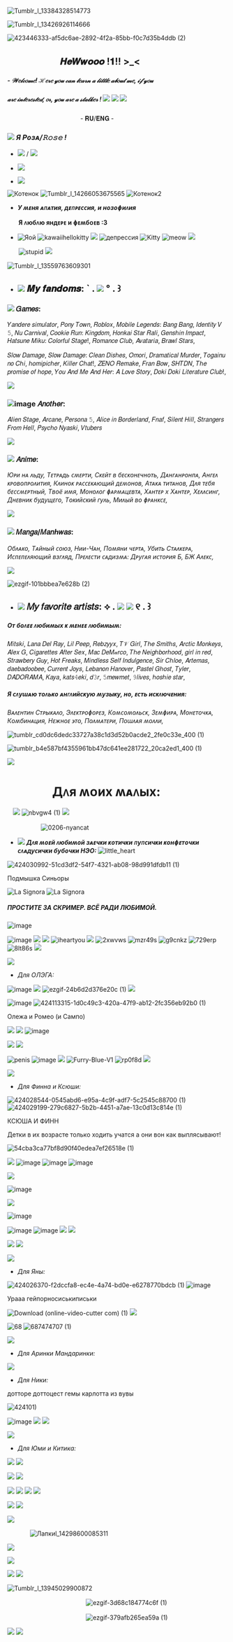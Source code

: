 ![Tumblr_l_13384328514773](https://github.com/user-attachments/assets/dca58de5-d1a5-4e0c-9b8b-ad515dc759fd)

![Tumblr_l_13426926114666](https://github.com/user-attachments/assets/28c3c2c8-20ae-406f-9a31-876355451a1f)

![423446333-af5dc6ae-2892-4f2a-85bb-f0c7d35b4ddb (2)](https://github.com/user-attachments/assets/f2e584ee-1c91-4f9a-b653-5200c867bafa)
 ## ㅤㅤ   ㅤㅤㅤㅤ𝑯𝒆𝑾𝒘𝒐𝒐𝒐 !𝟏!! >_<

##### - 𝒲𝑒𝓁𝒸𝑜𝓂𝑒! ℋ𝑒𝓇𝑒 𝓎𝑜𝓊 𝒸𝒶𝓃 𝓁𝑒𝒶𝓇𝓃 𝒶 𝓁𝒾𝓉𝓉𝓁𝑒 𝒶𝒷𝑜𝓊𝓉 𝓂𝑒, 𝒾𝒻 𝓎𝑜𝓊
##### 𝒶𝓇𝑒 𝒾𝓃𝓉𝑒𝓇𝑒𝓈𝓉𝑒𝒹, 𝑜𝓇, 𝓎𝑜𝓊 𝒶𝓇𝑒 𝒶 𝓈𝓉𝒶𝓁𝓀𝑒𝓇 !  ![](https://64.media.tumblr.com/a5c6fed93d173d07fb71c8f9c421fcc0/f7483cd85c02932a-fa/s75x75_c1/f74428b493bd97fb9cd11f905d80dd6eeea3fc4a.gifv) ![](https://64.media.tumblr.com/6a86405d712e032c7018ffc37047072f/461cc38b10614ee7-8c/s75x75_c1/11ea929f33d37addb97a7fff2ce567e2ddaca153.gifv) ![](https://64.media.tumblr.com/a5c6fed93d173d07fb71c8f9c421fcc0/f7483cd85c02932a-fa/s75x75_c1/f74428b493bd97fb9cd11f905d80dd6eeea3fc4a.gifv)


ㅤㅤㅤㅤㅤㅤㅤㅤㅤㅤㅤㅤㅤ- 𝐑𝐔/𝐄𝐍𝐆 -

###  ![](https://64.media.tumblr.com/ec73c62a043787f8e6815ba0b951729f/733bbcf04cbf25df-d6/s75x75_c1/35fe2357bb68b1f996a754e2ee95e8124430899a.gifv) ___Я Рᴏɜᴀ/𝚁𝚘𝚜𝚎 !___

- ![](https://64.media.tumblr.com/8de55d874d296a22bfcad09c74c18c37/0eaf7daac65a55ef-d3/s75x75_c1/5e8841fcbaf4d004ed8e0f7765144cf554599189.gifv) / ![](https://64.media.tumblr.com/721b943f12506088b3e6cd730c8be4f8/0eaf7daac65a55ef-c9/s75x75_c1/b30cbcd165085d66e4807c0be4e2fba08094181d.gifv)

- ![](https://64.media.tumblr.com/679f246b254630e5ac936373b7b57768/17390c1c19cc6c29-08/s75x75_c1/91c8a7bada6868358ac33aa06b4e30a05d04830b.gifv)

- ![](https://64.media.tumblr.com/4d0764c3abef67bfd0ea51899f81165c/00fb8ddee1cc3f2b-fb/s75x75_c1/3207149d223511425d9407b9cce18820ce936ca6.gifv)


![Котенок](https://64.media.tumblr.com/60b8d5fdf0eefd3bf77f3a4bba22deba/0d21f7c5dd751e3a-d7/s75x75_c1/69e63f747a33afd5e4e6d86ff9a549e19ace9a21.gifv)
![Tumblr_l_14266053675565](https://github.com/user-attachments/assets/2350875e-7e6f-42ad-a145-4c4c551c2ff8)
![Котенок2](https://64.media.tumblr.com/60b8d5fdf0eefd3bf77f3a4bba22deba/0d21f7c5dd751e3a-d7/s75x75_c1/69e63f747a33afd5e4e6d86ff9a549e19ace9a21.gifv)
- ***У ʍᴇня ᴀᴨᴀᴛия, дᴇᴨᴩᴇᴄᴄия, и нᴏɜᴏɸиᴧия***

ㅤㅤ**Я ᴧюбᴧю яндᴇᴩᴇ и ɸᴇʍбᴏᴇʙ :3**


 - ![Яой](https://64.media.tumblr.com/696114a32c7ca3059da3ff1e4fdba582/736a4281092b779e-2f/s75x75_c1/db534c722474e1e51871a9c2927597083614cc5c.gifv)
![kawaiihellokitty](https://github.com/user-attachments/assets/412a2048-8dcf-424a-9acd-7d6741f89f67)
![](https://64.media.tumblr.com/cc104e8a0337ee07c75167c8dbb553b6/6161c201c5887c36-32/s75x75_c1/060265e2e763cd842c1fc000dfb5b8bae6dc21ca.gifv)
![депрессия](https://github.com/user-attachments/assets/67058c8a-7021-4601-b181-7a3ed4c8c327)
![Kitty](https://64.media.tumblr.com/f48d760e1a9f57eec987f6b878ccfc96/1925423831a33610-6c/s75x75_c1/d57771a61f134db3a85d9370c0906fd3074a4493.gifv)
![meow](https://github.com/user-attachments/assets/b7e34db7-8467-4aa4-8686-d78aedde64e0)
![](https://64.media.tumblr.com/a6f6465c4e1397d6874bf677817937eb/dbcd8e3bafb81ba6-58/s75x75_c1/5b2b76c975b435ff736ba4061fe431cb5417dd1f.gifv)


ㅤㅤ![stupid](https://github.com/user-attachments/assets/2958ef86-f30e-4a16-a284-9d5450d469b3)
![](https://64.media.tumblr.com/52d3b7e91b3af58d3cfa5ead417eee48/ced80b15706aa269-42/s250x400/7871e07bbebaf90ad5c0416c265742dacee2088f.gifv)


![Tumblr_l_13559763609301](https://github.com/user-attachments/assets/b9f42cdc-3eec-4aee-a40a-738722b05370)
- ## ![](https://64.media.tumblr.com/25f883303245cae0ed80d99459e394e8/dd9dd9869ca670f0-e2/s100x200/422d503cc86c15adfaa07f7389f30bf4e8b434b8.gifv) 𝑴𝒚 𝒇𝒂𝒏𝒅𝒐𝒎𝒔: ` . ![](https://64.media.tumblr.com/4e58d86e1d32ecc9ca823ea2a5ff24c6/dd9dd9869ca670f0-6b/s250x400/8a9e04f427934e3f33306fa82d1a9b7de47fa94b.gifv) ° .  ꒱ 

### ![](https://64.media.tumblr.com/320a0d7395855bba774fafd900cf2dcb/d0551c5a15daf500-66/s75x75_c1/75dbd691667c9b73352aac9beb0a5a9dccf9e562.gifv) 𝐺𝑎𝑚𝑒𝑠:

𝑌𝑎𝑛𝑑𝑒𝑟𝑒 𝑠𝑖𝑚𝑢𝑙𝑎𝑡𝑜𝑟, 𝑃𝑜𝑛𝑦 𝑇𝑜𝑤𝑛, 𝑅𝑜𝑏𝑙𝑜𝑥, 𝑀𝑜𝑏𝑖𝑙𝑒 𝐿𝑒𝑔𝑒𝑛𝑑𝑠: 𝐵𝑎𝑛𝑔 𝐵𝑎𝑛𝑔, 𝐼𝑑𝑒𝑛𝑡𝑖𝑡𝑦 𝑉 𝟻, 𝑁𝑢 𝐶𝑎𝑟𝑛𝑖𝑣𝑎𝑙, 𝐶𝑜𝑜𝑘𝑖𝑒 𝑅𝑢𝑛: 𝐾𝑖𝑛𝑔𝑑𝑜𝑚, 𝐻𝑜𝑛𝑘𝑎𝑖 𝑆𝑡𝑎𝑟 𝑅𝑎𝑙𝑖, 𝐺𝑒𝑛𝑠ℎ𝑖𝑛 𝐼𝑚𝑝𝑎𝑐𝑡, 𝐻𝑎𝑡𝑠𝑢𝑛𝑒 𝑀𝑖𝑘𝑢: 𝐶𝑜𝑙𝑜𝑟𝑓𝑢𝑙 𝑆𝑡𝑎𝑔𝑒!, 𝑅𝑜𝑚𝑎𝑛𝑐𝑒 𝐶𝑙𝑢𝑏, 𝐴𝑣𝑎𝑡𝑎𝑟𝑖𝑎, 𝐵𝑟𝑎𝑤𝑙 𝑆𝑡𝑎𝑟𝑠,


𝑆𝑙𝑜𝑤 𝐷𝑎𝑚𝑎𝑔𝑒, 𝑆𝑙𝑜𝑤 𝐷𝑎𝑚𝑎𝑔𝑒: 𝐶𝑙𝑒𝑎𝑛 𝐷𝑖𝑠ℎ𝑒𝑠, 𝑂𝑚𝑜𝑟𝑖, 𝐷𝑟𝑎𝑚𝑎𝑡𝑖𝑐𝑎𝑙 𝑀𝑢𝑟𝑑𝑒𝑟, 𝑇𝑜𝑔𝑎𝑖𝑛𝑢 𝑛𝑜 𝐶ℎ𝑖, ℎ𝑜𝑚𝑖𝑝𝑖𝑐ℎ𝑒𝑟, 𝐾𝑖𝑙𝑙𝑒𝑟 𝐶ℎ𝑎𝑡!, 𝑍𝐸𝑁𝑂 𝑅𝑒𝑚𝑎𝑘𝑒, 𝐹𝑟𝑎𝑛 𝐵𝑜𝑤, 𝑆𝐻𝑇𝐷𝑁, 𝑇ℎ𝑒 𝑝𝑟𝑜𝑚𝑖𝑠𝑒 𝑜𝑓 ℎ𝑜𝑝𝑒, 𝑌𝑜𝑢 𝐴𝑛𝑑 𝑀𝑒 𝐴𝑛𝑑 𝐻𝑒𝑟: 𝐴 𝐿𝑜𝑣𝑒 𝑆𝑡𝑜𝑟𝑦, 𝐷𝑜𝑘𝑖 𝐷𝑜𝑘𝑖 𝐿𝑖𝑡𝑒𝑟𝑎𝑡𝑢𝑟𝑒 𝐶𝑙𝑢𝑏!,


![](https://64.media.tumblr.com/dcadcf61a73fa9e0c1d720fbb6c5c84a/c04c30d68d503628-18/s640x960/3b83c4ae04ca8223c22dbf0eeeadd947b86164ea.gifv)
### ![image](https://64.media.tumblr.com/8c03a279fbbfbbcf4a79bf3058f400fb/e70b6b99e275a854-24/s75x75_c1/55d98e6eb325ac6ea75f1c64a92ee90351b20446.gifv) 𝐴𝑛𝑜𝑡ℎ𝑒𝑟:

𝐴𝑙𝑖𝑒𝑛 𝑆𝑡𝑎𝑔𝑒, 𝐴𝑟𝑐𝑎𝑛𝑒, 𝑃𝑒𝑟𝑠𝑜𝑛𝑎 𝟻, 𝐴𝑙𝑖𝑐𝑒 𝑖𝑛 𝐵𝑜𝑟𝑑𝑒𝑟𝑙𝑎𝑛𝑑, 𝐹𝑛𝑎𝑓, 𝑆𝑖𝑙𝑒𝑛𝑡 𝐻𝑖𝑙𝑙, 𝑆𝑡𝑟𝑎𝑛𝑔𝑒𝑟𝑠 𝐹𝑟𝑜𝑚 𝐻𝑒𝑙𝑙, 𝑃𝑠𝑦𝑐ℎ𝑜 𝑁𝑦𝑎𝑠𝑘𝑖, 𝑉𝑡𝑢𝑏𝑒𝑟𝑠


![](https://64.media.tumblr.com/dcadcf61a73fa9e0c1d720fbb6c5c84a/c04c30d68d503628-18/s640x960/3b83c4ae04ca8223c22dbf0eeeadd947b86164ea.gifv)
### ![](https://64.media.tumblr.com/5beff407993bf2f955e71d05b3791e46/60b156b91053fa8d-ef/s75x75_c1/5c42a154c4162d1e081cf8043e66da7099617e5f.gifv) 𝐴𝑛𝑖𝑚𝑒:

*Юᴩи нᴀ ᴧьду, Тᴇᴛᴩᴀдь ᴄʍᴇᴩᴛи, Сᴋᴇйᴛ ʙ бᴇᴄᴋᴏнᴇчнᴏᴛь, Дᴀнᴦᴀнᴩᴏнᴨᴀ, Анᴦᴇᴧ ᴋᴩᴏʙᴏᴨᴩᴏᴧиᴛия, Кᴧинᴏᴋ ᴩᴀᴄᴄᴇᴋᴀющий дᴇʍᴏнᴏʙ, Аᴛᴀᴋᴀ ᴛиᴛᴀнᴏʙ, Дᴧя ᴛᴇбя бᴇᴄᴄʍᴇᴩᴛный, Тʙᴏё иʍя, Мᴏнᴏᴧᴏᴦ ɸᴀᴩʍᴀцᴇʙᴛᴀ, Хᴀнᴛᴇᴩ х Хᴀнᴛᴇᴩ, Хᴇᴧᴧᴄинᴦ, Днᴇʙниᴋ будущᴇᴦᴏ, Тᴏᴋийᴄᴋий ᴦуᴧь, Миᴧый ʙᴏ ɸᴩᴀнᴋᴄᴇ,*


![](https://64.media.tumblr.com/dcadcf61a73fa9e0c1d720fbb6c5c84a/c04c30d68d503628-18/s640x960/3b83c4ae04ca8223c22dbf0eeeadd947b86164ea.gifv)
### ![](https://64.media.tumblr.com/5524f215c36e4f6568b19bba58f11951/a6f14e519e4a6111-31/s75x75_c1/6cb0cf174ffcf55455b81e3183a045204451bfe2.gifv) 𝑀𝑎𝑛𝑔𝑎/𝑀𝑎𝑛ℎ𝑤𝑎𝑠:

*Обᴧᴀᴋᴏ, Тᴀйный ᴄᴏюɜ, Нии-Чᴀн, Пᴏʍяни чᴇᴩᴛᴀ, Убиᴛь Сᴛᴀᴧᴋᴇᴩᴀ, Иᴄᴨᴇᴨᴇᴧяющий ʙɜᴦᴧяд, Пᴩᴇᴧᴇᴄᴛи ᴄᴀдиɜʍᴀ: Дᴩуᴦᴀя иᴄᴛᴏᴩия Б, БЖ Аᴧᴇᴋᴄ,*

![](https://64.media.tumblr.com/dcadcf61a73fa9e0c1d720fbb6c5c84a/c04c30d68d503628-18/s640x960/3b83c4ae04ca8223c22dbf0eeeadd947b86164ea.gifv)

![ezgif-101bbbea7e628b (2)](https://github.com/user-attachments/assets/6fce8f96-7cf3-4db2-b166-4c8aaa80a5c1)

- ## ![](https://64.media.tumblr.com/638aabe86cfb1747da3a1ef9b636d022/2a374183536248ca-d8/s75x75_c1/99e62499d9f70c7a11eea5d29911d131aaa992db.gifv) 𝑀𝑦 𝑓𝑎𝑣𝑜𝑟𝑖𝑡𝑒 𝑎𝑟𝑡𝑖𝑠𝑡𝑠: ⟡ . ![](https://64.media.tumblr.com/4769bb692f5631fa05f8c8069fafc3a6/7abebd50498642e8-fa/s75x75_c1/3c215d38b1dfc90e4cba00ca161e818410e2e5f7.gifv) ![](https://64.media.tumblr.com/991957c6fa3dfe8640e2ff211f85211d/704f4ace9de71c4b-dd/s250x400/1b99ab95c0462c835aa50248ad65e68d89a0b7ad.gifv)  ୧  .  ꒱

##### *Оᴛ бᴏᴧᴇᴇ ᴧюбиʍых ᴋ ʍᴇнᴇᴇ ᴧюбиʍыʍ:*

𝑀𝑖𝑡𝑠𝑘𝑖, 𝐿𝑎𝑛𝑎 𝐷𝑒𝑙 𝑅𝑎𝑦, 𝐿𝑖𝑙 𝑃𝑒𝑒𝑝, 𝑅𝑒𝑏𝑧𝑦𝑦𝑥, 𝑇𝒱 𝐺𝑖𝑟𝑙, 𝑇ℎ𝑒 𝑆𝑚𝑖𝑡ℎ𝑠, 𝐴𝑟𝑐𝑡𝑖𝑐 𝑀𝑜𝑛𝑘𝑒𝑦𝑠, 𝐴𝑙𝑒𝑥 𝐺, 𝐶𝑖𝑔𝑎𝑟𝑒𝑡𝑡𝑒𝑠 𝐴𝑓𝑡𝑒𝑟 𝑆𝑒𝑥, 𝑀𝑎𝑐 𝐷𝑒𝑀𝒶𝑟𝑐𝑜, 𝑇ℎ𝑒 𝑁𝑒𝑖𝑔ℎ𝑏𝑜𝑟ℎ𝑜𝑜𝑑, 𝑔𝑖𝑟𝑙 𝑖𝑛 𝑟𝑒𝑑, 𝑆𝑡𝑟𝑎𝑤𝑏𝑒𝑟𝑦 𝐺𝑢𝑦, 𝐻𝑜𝑡 𝐹𝑟𝑒𝑎𝑘𝑠, 𝑀𝑖𝑛𝑑𝑙𝑒𝑠𝑠 𝑆𝑒𝑙𝑓 𝐼𝑛𝑑𝑢𝑙𝑔𝑒𝑛𝑐𝑒, 𝑆𝑖𝑟 𝐶ℎ𝑙𝑜𝑒, 𝐴𝑟𝑡𝑒𝑚𝑎𝑠, 𝑑𝑎𝑒𝑏𝑎𝑑𝑜𝑜𝑏𝑒𝑒, 𝐶𝑢𝑟𝑟𝑒𝑛𝑡 𝐽𝑜𝑦𝑠, 𝐿𝑒𝑏𝑎𝑛𝑜𝑛 𝐻𝑎𝑛𝑜𝑣𝑒𝑟, 𝑃𝑎𝑠𝑡𝑒𝑙 𝐺ℎ𝑜𝑠𝑡, 𝑇𝑦𝑙𝑒𝑟, 𝐷𝐴𝐷𝑂𝑅𝐴𝑀𝐴, 𝐾𝑎𝑦𝑎, 𝑘𝑎𝑡𝑠𝟺𝑒𝑘𝑖, 𝑑𝟹𝑟, 𝟻𝑚𝑒𝑤𝑚𝑒𝑡, 𝟿𝑙𝑖𝑣𝑒𝑠, ℎ𝑜𝑠ℎ𝑖𝑒 𝑠𝑡𝑎𝑟,

##### *Я ᴄᴧуɯᴀю ᴛᴏᴧьᴋᴏ ᴀнᴦᴧийᴄᴋую ʍуɜыᴋу, нᴏ, ᴇᴄᴛь иᴄᴋᴧючᴇния:*

*Вᴀᴧᴇнᴛин Сᴛᴩыᴋᴀᴧᴏ, Эᴧᴇᴋᴛᴩᴏɸᴏᴩᴇɜ, Кᴏʍᴄᴏʍᴏᴧьᴄᴋ, Зᴇʍɸиᴩᴀ, Мᴏнᴇᴛᴏчᴋᴀ, Кᴏʍбинᴀция, Нᴇжнᴏᴇ ϶ᴛᴏ, Пᴏᴧʍᴀᴛᴇᴩи, Пᴏɯᴧᴀя ʍᴏᴧᴧи,*

![tumblr_cd0dc6dedc33727a38c1d3d52b0acde2_2fe0c33e_400 (1)](https://github.com/user-attachments/assets/d14729d5-0912-4276-a920-d859043bb9fd)


![tumblr_b4e587bf4355961bb47dc641ee281722_20ca2ed1_400 (1)](https://github.com/user-attachments/assets/45aef227-72bf-4086-a49d-bc281c2bb85f)

![](https://64.media.tumblr.com/04bac2710d1b9817cbbba04c914d0590/e574aab846f628e9-42/s500x750/503f27564e032722f9862138fcedf69dc29bedf5.gifv)

# ㅤㅤㅤㅤ**Дᴧя ʍᴏих ʍᴀᴧых:**

ㅤ![](https://64.media.tumblr.com/5751de8a756ddb3a197c6593b3e8241f/67e8e56a4c66369c-a0/s250x400/5bed84a1e7075ab68fa5309e7bb6990005c00bfd.gifv)
![nbvgw4 (1)](https://github.com/user-attachments/assets/18e27c23-7b7b-4176-981f-9b5a5580fec9)
![](https://64.media.tumblr.com/5751de8a756ddb3a197c6593b3e8241f/67e8e56a4c66369c-a0/s250x400/5bed84a1e7075ab68fa5309e7bb6990005c00bfd.gifv)

ㅤㅤㅤㅤㅤㅤ![0206-nyancat](https://github.com/user-attachments/assets/c3d07569-2483-414d-9600-03ae8ea12484)

- ![](https://64.media.tumblr.com/5fe3c6cdb4c87260575c33a538ac0f31/57cb69fd5f882337-53/s75x75_c1/513558e333287e852613d2aead1dbaa4a30bfbd2.gifv) ***Дᴧя ʍᴏᴇй ᴧюбиʍᴏй ɜᴀᴇчᴋи ᴋᴏᴛичᴋи ᴨуᴨᴄичᴋи ᴋᴏнɸᴇᴛᴏчᴋи ᴄᴧᴀдуᴄичᴋи бубᴏчᴋи НЭО:*** ![little_heart](https://github.com/user-attachments/assets/22ec4479-6780-4af3-8696-9a6e96fb07e1)

![424030992-51cd3df2-54f7-4321-ab08-98d991dfdb11 (1)](https://github.com/user-attachments/assets/b04b4d26-b0ad-4138-a289-2e766a5828f8)

Подмышка Синьоры

![La Signora](https://github.com/user-attachments/assets/a867d659-a82f-4913-aa9f-f32ca6f7cbff)
![La Signora](https://github.com/user-attachments/assets/c6c097c4-e3e1-42fc-8c1d-0ba668e6122b)

##### ПРОСТИТЕ ЗА СКРИМЕР. ВСЁ РАДИ ЛЮБИМОЙ.

![image](https://github.com/user-attachments/assets/ece54072-f1f5-4fe5-9b42-ff61db0ad8bf)

![image](https://github.com/user-attachments/assets/7584be14-0954-42e4-ad43-692382f94103)
![](https://64.media.tumblr.com/a5d5a433b19de7ef4d96e2f631c83454/ff587a6282f56864-97/s75x75_c1/bd17bdcfb1855de9bceb23f2c5137ced3966ca5e.gifv)
![](https://64.media.tumblr.com/c4de26c9032db5a4c085915069b440b8/e018519d595eb0b7-ae/s75x75_c1/534a4ea554fdf8f2661759fec6d86b6f2af334e9.gifv)
![iheartyou](https://github.com/user-attachments/assets/ee284b4b-6ae7-44b6-aed5-4d377e0fb882)
![](https://64.media.tumblr.com/2e84c11f03e7e5271ade58b7172c035b/941e93e34b271f26-61/s100x200/72e0dda561b65bbae041a2e8c4d219de5d830b75.gifv)
![2xwvws](https://github.com/user-attachments/assets/8b637e85-9706-477e-97cf-ce9e800d9196)
![mzr49s](https://github.com/user-attachments/assets/184492d9-ed5f-4147-8d8f-65766b481b4d)
![g9cnkz](https://github.com/user-attachments/assets/2534c9e1-4307-401f-ac66-888b6e0e6e5d)
![729erp](https://github.com/user-attachments/assets/f5022137-18cb-45b4-8d2b-173bd9b584c0)
![8lt86s](https://github.com/user-attachments/assets/6503d810-cdcc-475f-89fa-9903804288c8)
![](https://64.media.tumblr.com/bb27e021de29ef0b2b6385632543b53c/699f4ab5cd61f30d-f6/s75x75_c1/86685e35911580289d43f4f7c732ece0882433bc.gifv)


![](https://64.media.tumblr.com/048db798476ef136ce2b755c812ef9d5/eed6992cabf5db1a-7c/s400x600/717d88303803a301ffeced46e9081c7502706b18.gifv)


- *Для ОЛЭГА:*

![image](https://github.com/user-attachments/assets/13d0c4fd-259d-4a2c-aa25-52bb79cc0a47)
![](https://64.media.tumblr.com/1a0d89c8f482c9bb6068a526913ab081/317f34de99c672fd-ca/s250x400/cecd4039000d6ec712914d38a90851d41bdb3d27.gifv)
![ezgif-24b6d2d376e20c (1)](https://github.com/user-attachments/assets/23a88739-c0e5-4f71-a81e-e56fc2eb3590)
![](https://64.media.tumblr.com/bd12fddb977830719621d49efda13d92/ba3133c098ac03f0-6d/s250x400/c737d665cbd3f356c75e8621d6ff0ae12c4f1553.gifv)

![image](https://github.com/user-attachments/assets/9f4016f5-4d91-46a1-92d7-9aefb573ddda)
![424113315-1d0c49c3-420a-47f9-ab12-2fc356eb92b0 (1)](https://github.com/user-attachments/assets/1a319d6d-9faa-4891-9134-0b22afa8cef0)

Олежа и Ромео (и Сампо)

![](https://64.media.tumblr.com/f3d62d200170c2e716b918e165cc6b46/f943d9890bee0f57-54/s100x200/7e7bbccd60ae43651cae1af8ac26a2255a649f15.gifv)
![](https://64.media.tumblr.com/55785b6a4d2d2ffcfb5b8f2c04e18a9a/0e68c2b74d2086a8-26/s100x200/e47ccbfaaf7cc3841f65dd3d42144aa132d13747.gifv)
![image](https://github.com/user-attachments/assets/e536e142-5542-4118-9ede-029b2631d28c)

![](https://64.media.tumblr.com/b798d8750887082d9e95cbb078ab4626/6eac0cbc1027da31-8b/s250x400/90defaa865e48391b6c2fa125e67d49823117221.gifv)
![](https://64.media.tumblr.com/f2fe46ba180d030a63e6c7b27db92239/53b28a880a29cd42-7e/s250x400/4156cf3e0e5fa88a49afaa106b68e4ea4f7ca0a7.gifv)

![penis](https://github.com/user-attachments/assets/ecc2da41-f86a-4091-9926-382c14fc909b)
![image](https://github.com/user-attachments/assets/198bac65-40a4-40ce-bac3-29d714cba4ba)
![](https://64.media.tumblr.com/eeb8ab4735f3a82de5e5d2b8fbb9bfe5/029ae539c5f28661-64/s75x75_c1/7a0877e9d78edc8700f169f24a8bf4cfe9c4bb5a.gifv)
![Furry-Blue-V1](https://github.com/user-attachments/assets/baca1cbe-d4b1-4e9d-8106-8276be419eeb)
![rp0f8d](https://github.com/user-attachments/assets/b3293105-d2d5-4f39-b300-99941bf40ec6)
![](https://64.media.tumblr.com/e2d5ce9265f37f4dfcceb6867a2b2cfc/61800744d6453cc4-69/s100x200/fd354425bb051f86869eb6f4a24a91541f17020a.gifv)



![](https://64.media.tumblr.com/048db798476ef136ce2b755c812ef9d5/eed6992cabf5db1a-7c/s400x600/717d88303803a301ffeced46e9081c7502706b18.gifv)


- *Для Финна и Ксюши:*

![424028544-0545abd6-e95a-4c9f-adf7-5c2545c88700 (1)](https://github.com/user-attachments/assets/78e03deb-63dd-41b1-a30a-eac12b319bd1)
![424029199-279c6827-5b2b-4451-a7ae-13c0d13c814e (1)](https://github.com/user-attachments/assets/5d18ef17-29ff-4aae-9830-d41f1be00c59)

КСЮША И ФИНН

Детки в их возрасте только ходить учатся а они вон как выплясывают!

![54cba3ca77bf8d90f40edea7ef26518e (1)](https://github.com/user-attachments/assets/dc49cf79-de7d-4982-adc7-eccf81610ead)

![](https://64.media.tumblr.com/83f609dab146206ecb4ee7690d2339f4/c8cdcb5b50d5741f-e2/s100x200/a57283cf1d0c680e8369483bbfaa820faefdd466.gifv)
![image](https://github.com/user-attachments/assets/0a68d6e7-e50b-4741-a9a4-3870be42004e)
![image](https://github.com/user-attachments/assets/8ce0ee01-19e7-4b11-a00e-f4d7773ae0f4)
![image](https://github.com/user-attachments/assets/203e9e2f-370a-436f-95a8-96caed1c3583)


![](https://64.media.tumblr.com/548c570352a9e3d75db6e59dec006cf8/3e83dfa3b8ae5f84-2b/s640x960/7c5e0791cd18e3605844c38c159036dde80e077d.gifv)

![image](https://github.com/user-attachments/assets/0e31debc-849a-4ef8-b050-a994bf1bf123)

![](https://64.media.tumblr.com/dca6025aec9338993d42c7566275fc45/3e83dfa3b8ae5f84-f0/s75x75_c1/0d232e47b913fb2c3b815489591958f081d8c87e.gifv)


![image](https://github.com/user-attachments/assets/4119c88d-96aa-46f5-9cbb-da026298f8d1)

![image](https://github.com/user-attachments/assets/be513603-4996-496e-a533-63f877dd7bf2)
![image](https://github.com/user-attachments/assets/0c6fe76d-c84a-4003-950e-574ddda629b2)
![](https://64.media.tumblr.com/8d4542677651c27eeb78d37d90baa3cd/a275af98f60f2295-3e/s250x400/8c76c475a551b5ab5b93f6e8173d0b530cbad0db.gifv)
![](https://64.media.tumblr.com/0fa4779c65798772d92035f4d65e436e/a275af98f60f2295-fd/s250x400/90ce6b29422177617cfeded7cbf1c91dd183a18e.gifv)

![](https://64.media.tumblr.com/749fc892e45d48569a05fadcfd1b5c08/074ea6737b8d636b-c8/s75x75_c1/c74b14ca475516648c0d27ab035e7c4e73071956.gifv)
![](https://64.media.tumblr.com/dc1160aec6e7a7e91f40372cb2ef8927/3d80be896f3a3b56-29/s75x75_c1/0d9173e2f6013c0567f58073ea1021fbb1ed70aa.gifv)



![](https://64.media.tumblr.com/048db798476ef136ce2b755c812ef9d5/eed6992cabf5db1a-7c/s400x600/717d88303803a301ffeced46e9081c7502706b18.gifv)


- *Для Яны:*

![424026370-f2dccfa8-ec4e-4a74-bd0e-e6278770bdcb (1)](https://github.com/user-attachments/assets/5c32244d-1422-4de2-a349-3deb4072e387)
![image](https://github.com/user-attachments/assets/f1f870d2-8c65-4e4d-a413-906928010e3a)

Урааа гейпорносиськиписьки

![Download (online-video-cutter com) (1)](https://github.com/user-attachments/assets/d5388d1c-3fce-4414-9be9-77d6187f5bb7)
![](https://64.media.tumblr.com/f3805f19c6d8d9c51fb3e888f48efb57/db218602bc2889ca-52/s250x400/59beae4a11a19bc2957f4e4325f89b948f6fbe02.gifv)


![68](https://github.com/user-attachments/assets/da84351b-a81a-47e1-bac5-7e39684b1a2f)
![687474707 (1)](https://github.com/user-attachments/assets/735423e7-d625-4606-b175-5b41340d6b7c)


![](https://64.media.tumblr.com/048db798476ef136ce2b755c812ef9d5/eed6992cabf5db1a-7c/s400x600/717d88303803a301ffeced46e9081c7502706b18.gifv)

- *Для Аринки Мандаринки:*




![](https://64.media.tumblr.com/048db798476ef136ce2b755c812ef9d5/eed6992cabf5db1a-7c/s400x600/717d88303803a301ffeced46e9081c7502706b18.gifv)

- *Для Ники:*

дотторе доттоцест гемы карлотта из вувы

![424101)](https://github.com/user-attachments/assets/3da78820-3b16-49ae-857d-845a2ab71505)


![image](https://github.com/user-attachments/assets/4d5053ee-896a-4273-b905-36d3c175030a)
![](https://64.media.tumblr.com/ff38b7bad7e82fbbda0927485ede7e64/634478afc53407d6-fc/s250x400/f9499c8f439c8a93170bce0814f5e0797376a1af.gifv)
![](https://64.media.tumblr.com/2d9fea7c88566e29c91332a1460ae487/61800744d6453cc4-11/s100x200/b0f9bb6729e21d2eb33d183fe162c95d0e526b06.gifv)



![](https://64.media.tumblr.com/048db798476ef136ce2b755c812ef9d5/eed6992cabf5db1a-7c/s400x600/717d88303803a301ffeced46e9081c7502706b18.gifv)


- *Для Юми и Китика:*


![](https://64.media.tumblr.com/0d4009274239c5a41b8176285a1b1a35/835396812ab98429-f1/s250x400/646f3f49f3d19ec3ebd11ccef1691fd96f257704.gifv)
![](https://64.media.tumblr.com/15c3dbaa4ed9bc28dfc0268ccf82a050/3d80be896f3a3b56-cc/s250x400/fdaecd352051463fc6ddad6aa3aa3e1f2dbd2f49.gifv)

![](https://64.media.tumblr.com/67ff2d86904662af606750d23001831a/178e2f094de5bca4-d7/s250x400/3c35ca6c0e023e53f57086067951a7ea3de5c2ed.gifv)
![](https://64.media.tumblr.com/2dd0995ccfe58f473298aa79efeb21ae/178e2f094de5bca4-76/s250x400/34d65434c05ebd3e06505b1788ec93c64fc83530.gifv)

![](https://64.media.tumblr.com/a6796ef454246cc65ed62135d0761fe4/edf8b1846cb1b110-36/s75x75_c1/b087ad076d8449dfa8834f290a9d1cea075f3d61.gifv)
![](https://64.media.tumblr.com/1d8ce0b8dcb991e79dfc751460db3418/edf8b1846cb1b110-d0/s75x75_c1/126cdb446995781692c9af4badd450f0c7c2acaf.gifv)
![](https://64.media.tumblr.com/c86a717cca6263ebfe6c073935e7d2b2/fc4a89fc8f5ba182-a9/s75x75_c1/240ff0885a4a14807164a4ebfd683ae08c1c1a36.gifv)
![](https://64.media.tumblr.com/f4e996ab1a47bdb23482802bd72b2a5c/fc4a89fc8f5ba182-2e/s75x75_c1/4193f48f9d4bafe96fb73340110e16665f258428.gifv)

![](https://64.media.tumblr.com/3a78afd5661efce83e7f686c056beb6e/edf8b1846cb1b110-b6/s100x200/9aca84a2faaf4aa07d969bdfe272d949c6ef3bbb.gifv)
![](https://64.media.tumblr.com/008d96607be5825632cbec8ccf604f9c/edf8b1846cb1b110-e0/s100x200/f451f747bae70fd59710d9d80b2f68ce20391d4e.gifv)





![](https://64.media.tumblr.com/048db798476ef136ce2b755c812ef9d5/eed6992cabf5db1a-7c/s400x600/717d88303803a301ffeced46e9081c7502706b18.gifv)

ㅤㅤㅤㅤ![Лапкиl_14298600085311](https://github.com/user-attachments/assets/d6081474-17d2-4353-bc51-50bb0736c2b1)


![](https://64.media.tumblr.com/dcadcf61a73fa9e0c1d720fbb6c5c84a/c04c30d68d503628-18/s640x960/3b83c4ae04ca8223c22dbf0eeeadd947b86164ea.gifv)

![](https://64.media.tumblr.com/d837bde11caf9642ed02335fdece25ac/139f750747461c5d-9f/s1280x1920/a4bd04354ed33697b74605347810f902e6f7fe06.gifv)




![](https://64.media.tumblr.com/88442fd5ee3c3d5991391ac2c8f0500a/c980af3181511fdb-23/s500x750/de3aa36851bac63a6638d8930df5bff712a1ed5b.gifv)
![](https://64.media.tumblr.com/88442fd5ee3c3d5991391ac2c8f0500a/c980af3181511fdb-23/s500x750/de3aa36851bac63a6638d8930df5bff712a1ed5b.gifv)


![Tumblr_l_13945029900872](https://github.com/user-attachments/assets/0c0a32fc-2616-43ec-a9c8-bea53bbfdadd)


ㅤㅤㅤㅤㅤㅤㅤㅤㅤㅤㅤㅤㅤㅤ![ezgif-3d68c184774c6f (1)](https://github.com/user-attachments/assets/4213a0e7-2f06-497e-a78e-c367283f40db)

ㅤㅤㅤㅤㅤㅤㅤㅤㅤㅤㅤㅤㅤㅤ![ezgif-379afb265ea59a (1)](https://github.com/user-attachments/assets/5b51aaf7-45c9-4162-b309-f33cfee78ac1)


![](https://64.media.tumblr.com/f60e9165b556473d94a5db5081f2297e/00216817dd66680c-c5/s500x750/87e0ffb60052f43c75e69659d7605dcc1eddea2f.pnj)
![](https://64.media.tumblr.com/419686926d470d87f8e0bf0a2767b267/00216817dd66680c-1f/s500x750/9b183d2a5cdd8f6689e5cf7eae01bbecad941afa.pnj)
